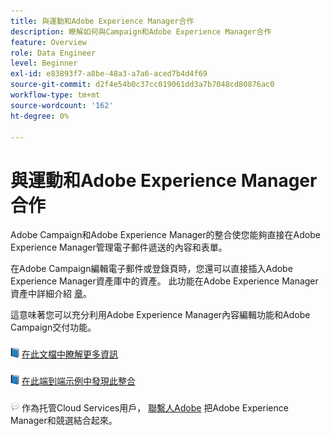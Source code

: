 ```yaml
---
title: 與運動和Adobe Experience Manager合作
description: 瞭解如何與Campaign和Adobe Experience Manager合作
feature: Overview
role: Data Engineer
level: Beginner
exl-id: e83893f7-a8be-48a3-a7a6-aced7b4d4f69
source-git-commit: d2f4e54b0c37cc019061dd3a7b7048cd80876ac0
workflow-type: tm+mt
source-wordcount: '162'
ht-degree: 0%

---
```


# 與運動和Adobe Experience Manager合作

Adobe Campaign和Adobe Experience Manager的整合使您能夠直接在Adobe Experience Manager管理電子郵件遞送的內容和表單。

在Adobe Campaign編輯電子郵件或登錄頁時，您還可以直接插入Adobe Experience Manager資產庫中的資產。 此功能在Adobe Experience Manager資產中詳細介紹 [章](https://experienceleague.adobe.com/docs/experience-manager-cloud-service/assets/overview.html)。

這意味著您可以充分利用Adobe Experience Manager內容編輯功能和Adobe Campaign交付功能。

![](../assets/do-not-localize/book.png) [在此文檔中瞭解更多資訊](https://experienceleague.adobe.com/docs/experience-manager-65/administering/integration/campaignonpremise.html?lang=en#aem-and-adobe-campaign-integration-workflow)

![](../assets/do-not-localize/book.png) [在此端到端示例中發現此整合](https://experienceleague.adobe.com/docs/campaign-classic/using/integrating-with-adobe-experience-cloud/adobe-experience-manager/creating-an-experience-manager-newsletter.html?lang=en#integrating-with-adobe-experience-cloud)

![](../assets/do-not-localize/speech.png)  作為托管Cloud Services用戶， [聯繫人Adobe](../start/campaign-faq.md#support) 把Adobe Experience Manager和競選結合起來。
